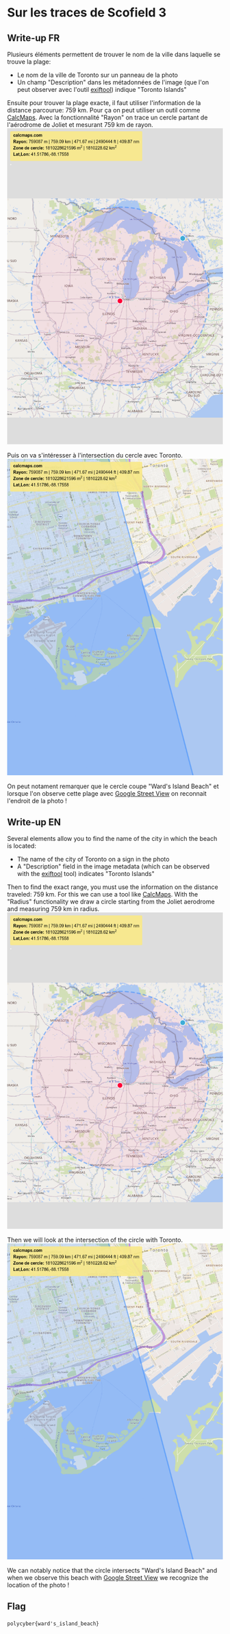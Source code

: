 # Sur les traces de Scofield 3

## Write-up FR

Plusieurs éléments permettent de trouver le nom de la ville dans laquelle se trouve la plage:
- Le nom de la ville de Toronto sur un panneau de la photo
- Un champ "Description" dans les métadonnées de l'image (que l'on peut observer avec l'outil [exiftool](https://exiftool.org/)) indique "Toronto Islands"

Ensuite pour trouver la plage exacte, il faut utiliser l'information de la distance parcourue: 759 km. Pour ça on peut utiliser un outil comme [CalcMaps](https://www.calcmaps.com/fr/). Avec la fonctionnalité "Rayon" on trace un cercle partant de l'aérodrome de Joliet et mesurant 759 km de rayon.
![Cercle de 759 km à partir de l'aérodrome](cercle_complet.png)

Puis on va s'intéresser à l'intersection du cercle avec Toronto.
![Intersection du cercle avec Toronto](cercle_toronto.png)

On peut notament remarquer que le cercle coupe "Ward's Island Beach" et lorsque l'on observe cette plage avec [Google Street View](https://maps.app.goo.gl/xjmiSmfhx3A7t8RB7) on reconnait l'endroit de la photo !

## Write-up EN

Several elements allow you to find the name of the city in which the beach is located:
- The name of the city of Toronto on a sign in the photo
- A "Description" field in the image metadata (which can be observed with the [exiftool](https://exiftool.org/) tool) indicates "Toronto Islands"

Then to find the exact range, you must use the information on the distance traveled: 759 km. For this we can use a tool like [CalcMaps](https://www.calcmaps.com/fr/). With the "Radius" functionality we draw a circle starting from the Joliet aerodrome and measuring 759 km in radius.
![Circle of 759 km from the aerodrome](cercle_complet.png)

Then we will look at the intersection of the circle with Toronto.
![Intersection of the circle with Toronto](cercle_toronto.png)

We can notably notice that the circle intersects "Ward's Island Beach" and when we observe this beach with [Google Street View](https://maps.app.goo.gl/xjmiSmfhx3A7t8RB7) we recognize the location of the photo !

## Flag

`polycyber{ward's_island_beach}`